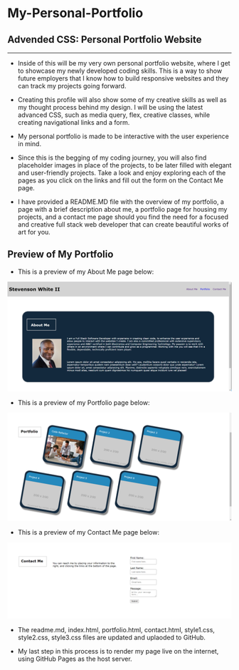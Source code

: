 # My-Personal-Portfolio

## Advended CSS: Personal Portfolio Website

---

* Inside of this will be my very own personal portfolio website, where I get to showcase my newly developed coding skills. This is a way to show future employers that I know how to build responsive websites and they can track my projects going forward.

* Creating this profile will also show some of my creative skills as well as my thought process behind my design. I will be using the latest advanced CSS, such as media query, flex, creative classes, while creating navigational links and a form.

* My personal portfolio is made to be interactive with the user experience in mind.

* Since this is the begging of my coding journey, you will also find placeholder images in place of the projects, to be later filled with elegant and user-friendly projects. Take a look and enjoy exploring each of the pages as you click on the links and fill out the form on the Contact Me page.

* I have provided a README.MD file with the overview of my portfolio, a page with a brief description about me, a portfolio page for housing my projects, and a contact me page should you find the need for a focused and creative full stack web developer that can create beautiful works of art for you.

## Preview of My Portfolio

* This is a preview of my About Me page below:

!["screenshot1"](./images/screenshot1.png)

* This is a preview of my Portfolio page below:

!["screenshot1"](./images/screenshot2.png)

* This is a preview of my Contact Me page below:

!["screenshot1"](./images/screenshot3.png)

* The readme.md, index.html, portfolio.html, contact.html, style1.css, style2.css, style3.css files are updated and uplaoded to GitHub.

* My last step in this process is to render my page live on the internet, using GitHub Pages as the host server.